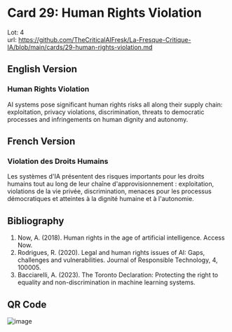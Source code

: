 # Card 29: Human Rights Violation

Lot: 4  
url: https://github.com/TheCriticalAIFresk/La-Fresque-Critique-IA/blob/main/cards/29-human-rights-violation.md

## English Version

### Human Rights Violation

AI systems pose significant human rights risks all along their supply chain: exploitation, privacy violations, discrimination, threats to democratic processes and infringements on human dignity and autonomy.

## French Version

### Violation des Droits Humains

Les systèmes d'IA présentent des risques importants pour les droits humains tout au long de leur chaîne d'approvisionnement : exploitation, violations de la vie privée, discrimination, menaces pour les processus démocratiques et atteintes à la dignité humaine et à l'autonomie.

## Bibliography

1. Now, A. (2018). Human rights in the age of artificial intelligence. Access Now.
2. Rodrigues, R. (2020). Legal and human rights issues of AI: Gaps, challenges and vulnerabilities. Journal of Responsible Technology, 4, 100005.
3. Bacciarelli, A. (2023). The Toronto Declaration: Protecting the right to equality and non-discrimination in machine learning systems.

## QR Code

![image](https://github.com/user-attachments/assets/0c895ab2-daea-44d6-949d-9e699e8b66d4)
